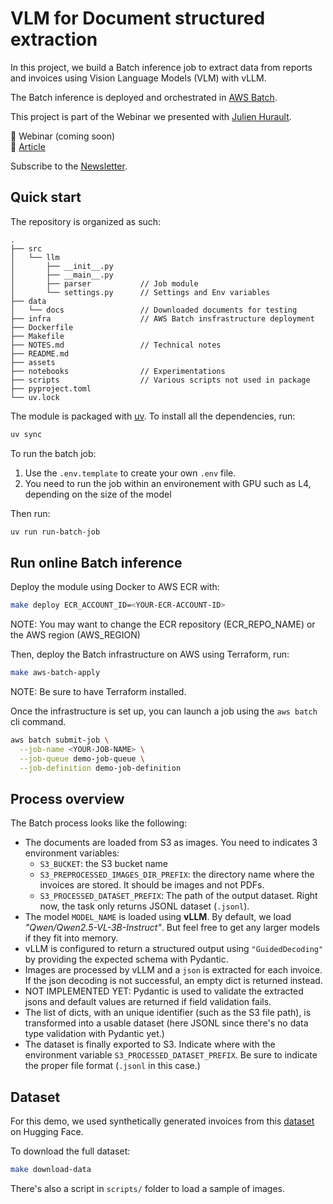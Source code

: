 # VLM for Document structured extraction

In this project, we build a Batch inference job to extract data from reports and invoices using Vision Language Models (VLM) with vLLM.

The Batch inference is deployed and orchestrated in [AWS Batch](https://aws.amazon.com/fr/batch/).

This project is part of the Webinar we presented with [Julien Hurault](https://www.linkedin.com/in/julienhuraultanalytics/).

:microphone: Webinar (coming soon) \
:newspaper: [Article](https://medium.com/towards-artificial-intelligence/deploy-an-in-house-vision-language-model-to-parse-millions-of-documents-say-goodbye-to-gemini-and-cdac6f77aff5)

Subscribe to the [Newsletter](https://medium.com/@jeremyarancio/subscribe).

## Quick start

The repository is organized as such:

```
.
├── src
│   └── llm
│       ├── __init__.py
│       ├── __main__.py
│       ├── parser           // Job module
│       └── settings.py      // Settings and Env variables
├── data
│   └── docs                 // Downloaded documents for testing 
├── infra                    // AWS Batch insfrastructure deployment
├── Dockerfile  
├── Makefile
├── NOTES.md                 // Technical notes
├── README.md
├── assets
├── notebooks                // Experimentations
├── scripts                  // Various scripts not used in package
├── pyproject.toml
└── uv.lock
```

The module is packaged with [uv](https://github.com/astral-sh/uv).
To install all the dependencies, run:

```bash
uv sync
```

To run the batch job:

1. Use the `.env.template` to create your own `.env` file.
2. You need to run the job within an environement with GPU such as L4, depending on the size of the model

Then run:

```bash
uv run run-batch-job
```

## Run online Batch inference

Deploy the module using Docker to AWS ECR with: 

```bash
make deploy ECR_ACCOUNT_ID=<YOUR-ECR-ACCOUNT-ID> 
```

NOTE: You may want to change the ECR repository (ECR_REPO_NAME) or the AWS region (AWS_REGION)

Then, deploy the Batch infrastructure on AWS using Terraform, run:

```bash
make aws-batch-apply
```

NOTE: Be sure to have Terraform installed.

Once the infrastructure is set up, you can launch a job using the `aws batch` cli command.

```bash
aws batch submit-job \
  --job-name <YOUR-JOB-NAME> \
  --job-queue demo-job-queue \
  --job-definition demo-job-definition
```

## Process overview

The Batch process looks like the following:

* The documents are loaded from S3 as images. You need to indicates 3 environment variables:
  * `S3_BUCKET`: the S3 bucket name
  * `S3_PREPROCESSED_IMAGES_DIR_PREFIX`: the directory name where the invoices are stored. It should be images and not PDFs.
  * `S3_PROCESSED_DATASET_PREFIX`: The path of the output dataset. Right now, the task only returns JSONL dataset (`.jsonl`).
* The model `MODEL_NAME` is loaded using **vLLM**. By default, we load *"Qwen/Qwen2.5-VL-3B-Instruct"*. But feel free to get any larger models if they fit into memory.
* vLLM is configured to return a structured output using `"GuidedDecoding"` by providing the expected schema with Pydantic. 
* Images are processed by vLLM and a `json` is extracted for each invoice. If the json decoding is not successful, an empty dict is returned instead.
* NOT IMPLEMENTED YET: Pydantic is used to validate the extracted jsons and default values are returned if field validation fails.
* The list of dicts, with an unique identifier (such as the S3 file path), is transformed into a usable dataset (here JSONL since there's no data type validation with Pydantic yet.)
* The dataset is finally exported to S3. Indicate where with the environment variable `S3_PROCESSED_DATASET_PREFIX`. Be sure to indicate the proper file format (`.jsonl` in this case.)

## Dataset

For this demo, we used synthetically generated invoices from this [dataset](https://huggingface.co/datasets/mathieu1256/FATURA2-invoices) on Hugging Face.

To download the full dataset: 

```bash
make download-data
```

There's also a script in `scripts/` folder to load a sample of images.
